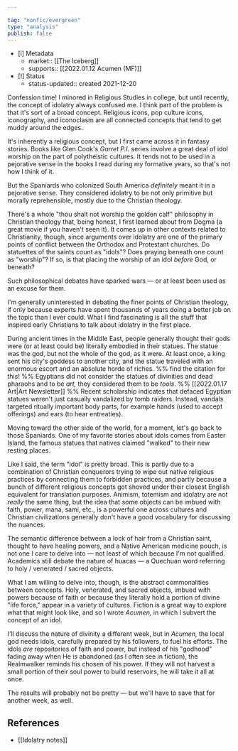 ```yaml
---

tag: "nonfic/evergreen"
type: "analysis"
publish: false
---
```


- [i] Metadata
	- market:: [[The Iceberg]]
	- supports:: [[2022.01.12 Acumen (MF)]]
- [!] Status
	-  status-updated:: created 2021-12-20

Confession time! I minored in Religious Studies in college, but until recently, the concept of idolatry always confused me. I think part of the problem is that it's sort of a broad concept. Religious icons, pop culture icons, iconography, and iconoclasm are all connected concepts that tend to get muddy around the edges. 

It's inherently a religious concept, but I first came across it in fantasy stories. Books like Glen Cook's _Garret P.I._ series involve a great deal of idol worship on the part of polytheistic cultures. It tends not to be used in a pejorative sense in the books I read during my formative years, so that's not how I think of it. 

But the Spaniards who colonized South America _definitely_ meant it in a pejorative sense. They considered idolatry to be not only primitive but morally reprehensible, mostly due to the Christian theology. 

There's a whole "thou shalt not worship the golden calf" philosophy in Christian theology that, being honest, I first learned about from Dogma (a great movie if you haven't seen it). It comes up in other contexts related to Christianity, though, since arguments over idolatry are one of the primary points of conflict between the Orthodox and Protestant churches. Do statuettes of the saints count as "idols"? Does praying beneath one count as "worship"? If so, is that placing the worship of an idol _before_ God, or beneath? 

Such philosophical debates have sparked wars — or at least been used as an excuse for them. 

I'm generally uninterested in debating the finer points of Christian theology, if only because experts have spent thousands of years doing a better job on the topic than I ever could. What I find fascinating is all the stuff that inspired early Christians to talk about idolatry in the first place. 

During ancient times in the Middle East, people generally thought their gods were (or at least could be) literally embodied in their statues. The statue was the god, but not the whole of the god, as it were. At least once, a king sent his city's goddess to another city, and the statue traveled with an enormous escort and an absolute horde of riches. %% find the citation for this! %% Egyptians did not consider the statues of divinities and dead pharaohs and to be _art,_ they considered them to be _tools_. %% [[2022.01.17 Art|Art Newsletter]] %% Recent scholarship indicates that defaced Egyptian statues weren't just casually vandalized by tomb raiders. Instead, vandals targeted ritually important body parts, for example hands (used to accept offerings) and ears (to hear entreaties). 

Moving toward the other side of the world, for a moment, let's go back to those Spaniards. One of my favorite stories about idols comes from Easter Island, the famous statues that natives claimed "walked" to their new resting places. 

Like I said, the term "idol" is pretty broad. This is partly due to a combination of Christian conquerors trying to wipe out native religious practices by connecting them to forbidden practices, and partly because a bunch of different religious concepts got shoved under their closest English equivalent for translation purposes. Animism, totemism and idolatry are not _really_ the same thing, but the idea that some objects can be imbued with faith, power, mana, sami, etc., is a powerful one across cultures and Christian civilizations generally don't have a good vocabulary for discussing the nuances. 

The semantic difference between a lock of hair from a Christian saint, thought to have healing powers, and a Native American medicine pouch, is not one I care to delve into — not least of which because I'm not qualified. Academics still debate the nature of huacas — a Quechuan word referring to holy / venerated / sacred objects. 

What I am willing to delve into, though, is the abstract commonalities between concepts. Holy, venerated, and sacred objects, imbued with powers because of faith or because they literally hold a portion of divine "life force," appear in a variety of cultures. Fiction is a great way to explore what that might look like, and so I wrote _Acumen,_ in which I subvert the concept of an idol. 

I'll discuss the nature of divinity a different week, but in _Acumen,_ the local god needs idols, carefully prepared by his followers, to fuel his efforts. The idols _are_ repositories of faith and power, but instead of his "godhood" fading away when He is abandoned (as I often see in fiction), the Realmwalker reminds his chosen of his power. If they will not harvest a small portion of their soul power to build reservoirs, he will take it all at once. 

The results will probably not be pretty — but we'll have to save that for another week, as well. 


## References

- [[Idolatry notes]]